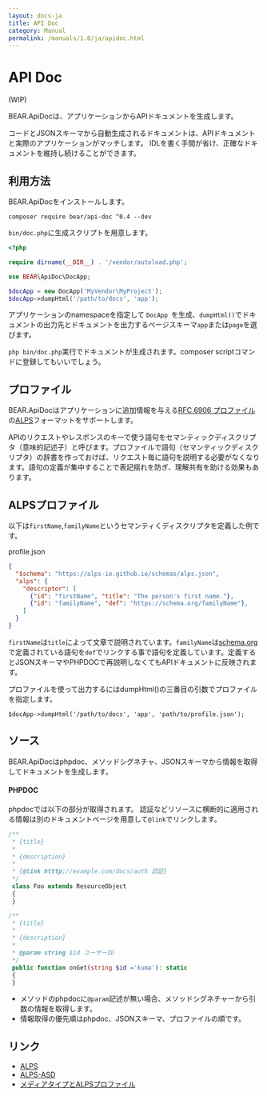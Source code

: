 ```yaml
---
layout: docs-ja
title: API Doc
category: Manual
permalink: /manuals/1.0/ja/apidoc.html
---
```

# API Doc
(WIP)

BEAR.ApiDocは、アプリケーションからAPIドキュメントを生成します。

コードとJSONスキーマから自動生成されるドキュメントは、APIドキュメントと実際のアプリケーションがマッチします。
IDLを書く手間が省け、正確なドキュメントを維持し続けることができます。

## 利用方法

BEAR.ApiDocをインストールします。

    composer require bear/api-doc ^0.4 --dev

`bin/doc.php`に生成スクリプトを用意します。


```php
<?php

require dirname(__DIR__) . '/vendor/autoload.php';

use BEAR\ApiDoc\DocApp;

$docApp = new DocApp('MyVendor\MyProject');
$docApp->dumpHtml('/path/to/docs', 'app');
```

アプリケーションのnamespaceを指定して `DocApp `を生成、`dumpHtml()`でドキュメントの出力先とドキュメントを出力するページスキーマ`app`または`page`を選びます。

`php bin/doc.php`実行でドキュメントが生成されます。composer scriptコマンドに登録してもいいでしょう。

## プロファイル

BEAR.ApiDocはアプリケーションに追加情報を与える[RFC 6906 プロファイル](https://tools.ietf.org/html/rfc6906)の[ALPS](http://alps.io/)フォーマットをサポートします。

APIのリクエストやレスポンスのキーで使う語句をセマンティックディスクリプタ（意味的記述子）と呼びます。プロファイルで語句（セマンティックディスクリプタ）の辞書を作っておけば、リクエスト毎に語句を説明する必要がなくなります。語句の定義が集中することで表記揺れを防ぎ、理解共有を助ける効果もあります。

## ALPSプロファイル

以下は`firstName`,`familyName`というセマンティくディスクリプタを定義した例です。

profile.json

```json
{
  "$schema": "https://alps-io.github.io/schemas/alps.json",
  "alps": {
    "descriptor": [
      {"id": "firstName", "title": "The person's first name."},
      {"id": "familyName", "def": "https://schema.org/familyName"},
    ]
  }
}
```

`firstName`は`title`によって文章で説明されています。`familyName`は[schema.org](https://schema.org)で定義されている語句を`def`でリンクする事で語句を定義しています。定義するとJSONスキーマやPHPDOCで再説明しなくてもAPIドキュメントに反映されます。

プロファイルを使って出力するにはdumpHtml()の三番目の引数でプロファイルを指定します。

```
$docApp->dumpHtml('/path/to/docs', 'app', 'path/to/profile.json');
```

## ソース

BEAR.ApiDocはphpdoc、メソッドシグネチャ、JSONスキーマから情報を取得してドキュメントを生成します。

#### PHPDOC

phpdocでは以下の部分が取得されます。
認証などリソースに横断的に適用される情報は別のドキュメントページを用意して`@link`でリンクします。


```php
/**
 * {title}
 *
 * {description}
 *
 * {@link htttp;//example.com/docs/auth 認証}
 */
 class Foo extends ResourceObject
 {
 }
```

```php
/**
 * {title}
 *
 * {description}
 *
 * @param string $id ユーザーID
 */
 public function onGet(string $id ='kuma'): static
 {
 }
```

* メソッドのphpdocに`@param`記述が無い場合、メソッドシグネチャーから引数の情報を取得します。
* 情報取得の優先順はphpdoc、JSONスキーマ、プロファイルの順です。

## リンク

* [ALPS](http://alps.io/)
* [ALPS-ASD](https://github.com/koriym/app-state-diagram)
* [メディアタイプとALPSプロファイル](https://qiita.com/koriym/items/2e928efb2167d559052e)